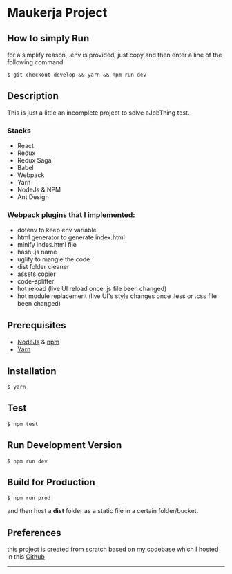 # Maukerja Project

## How to simply Run

for a simplify reason, .env is provided, just copy and then enter a line of the following command:

```
$ git checkout develop && yarn && npm run dev
```

## Description

This is just a little an incomplete project to solve aJobThing test.

### Stacks

- React
- Redux
- Redux Saga
- Babel
- Webpack
- Yarn
- NodeJs & NPM
- Ant Design

### Webpack plugins that I implemented:

- dotenv to keep env variable
- html generator to generate index.html
- minify indes.html file
- hash .js name
- uglify to mangle the code
- dist folder cleaner
- assets copier
- code-splitter
- hot reload (live UI reload once .js file been changed)
- hot module replacement (live UI's style changes once .less or .css file been changed)

## Prerequisites

- [NodeJs](https://nodejs.org) & [npm](https://www.npmjs.com/)
- [Yarn](https://yarnpkg.com)

## Installation

```
$ yarn
```

## Test

```
$ npm test
```

## Run Development Version

```
$ npm run dev
```

## Build for Production

```
$ npm run prod
```

and then host a **dist** folder as a static file in a certain folder/bucket.

## Preferences
this project is created from scratch based on my codebase which I hosted in this [Github](https://github.com/burhanmubarok/react-redux-saga-babel-webpack)

***
